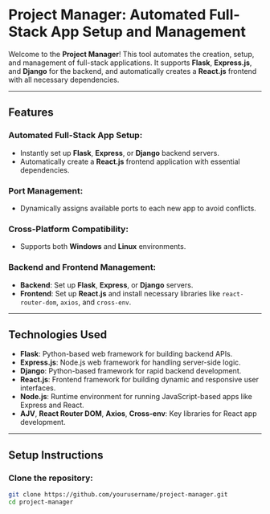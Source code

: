 # Project Manager: Automated Full-Stack App Setup and Management

Welcome to the **Project Manager**! This tool automates the creation, setup, and management of full-stack applications. It supports **Flask**, **Express.js**, and **Django** for the backend, and automatically creates a **React.js** frontend with all necessary dependencies.

---

## **Features**

### **Automated Full-Stack App Setup:**
- Instantly set up **Flask**, **Express**, or **Django** backend servers.
- Automatically create a **React.js** frontend application with essential dependencies.

### **Port Management:**
- Dynamically assigns available ports to each new app to avoid conflicts.

### **Cross-Platform Compatibility:**
- Supports both **Windows** and **Linux** environments.

### **Backend and Frontend Management:**
- **Backend**: Set up **Flask**, **Express**, or **Django** servers.
- **Frontend**: Set up **React.js** and install necessary libraries like `react-router-dom`, `axios`, and `cross-env`.

---

## **Technologies Used**
- **Flask**: Python-based web framework for building backend APIs.
- **Express.js**: Node.js web framework for handling server-side logic.
- **Django**: Python-based framework for rapid backend development.
- **React.js**: Frontend framework for building dynamic and responsive user interfaces.
- **Node.js**: Runtime environment for running JavaScript-based apps like Express and React.
- **AJV**, **React Router DOM**, **Axios**, **Cross-env**: Key libraries for React app development.

---

## **Setup Instructions**

### **Clone the repository:**
```bash
git clone https://github.com/yourusername/project-manager.git
cd project-manager
